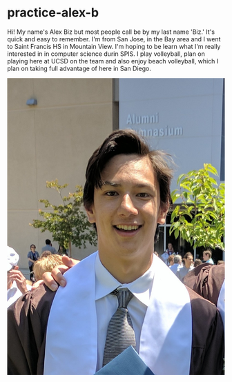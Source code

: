 # practice-alex-b
Hi! My name's Alex Biz but most people call be by my last name 'Biz.' It's quick and easy to remember.
I'm from San Jose, in the Bay area and I went to Saint Francis HS in Mountain View.
I'm hoping to be learn what I'm really interested in in computer science durin SPIS.
I play volleyball, plan on playing here at UCSD on the team and also enjoy beach volleyball, which I plan on taking full advantage of here in San Diego.

![me](IMG_20170527_114858.jpg)

